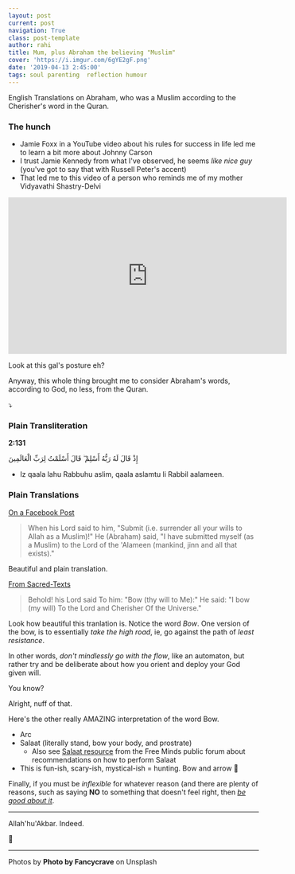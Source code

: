 ```yaml
---
layout: post
current: post
navigation: True
class: post-template
author: rahi
title: Mum, plus Abraham the believing "Muslim"
cover: 'https://i.imgur.com/6gYE2gF.png'
date: '2019-04-13 2:45:00'
tags: soul parenting  reflection humour
---
```


English Translations on Abraham, who was a Muslim according to the Cherisher's word in the Quran.

### The hunch

- Jamie Foxx in a YouTube video about his rules for success in life led me to learn a bit more about Johnny Carson
- I trust Jamie Kennedy from what I've observed, he seems _like nice guy_ (you've got to say that with Russell Peter's accent)
- That led me to this video of a person who reminds me of my mother Vidyavathi Shastry-Delvi

<iframe width="560" height="315" src="https://www.youtube.com/embed/irs6oOqgcBM" frameborder="0" allow="accelerometer; autoplay; encrypted-media; gyroscope; picture-in-picture" allowfullscreen></iframe>

Look at this gal's posture eh?

Anyway, this whole thing brought me to consider Abraham's words, according to God, no less, from the Quran.

⤵

### Plain Transliteration

**2:131**


إِذْ قَالَ لَهُ رَبُّهُ أَسْلِمْ ۖ قَالَ أَسْلَمْتُ لِرَبِّ الْعَالَمِينَ


- Iz qaala lahu Rabbuhu aslim, qaala aslamtu li Rabbil aalameen.

### Plain Translations

[On a Facebook Post][1]

> When his Lord said to him, "Submit (i.e. surrender all your wills to Allah as a Muslim)!" He (Abraham) said, "I have submitted myself (as a Muslim) to the Lord of the 'Alameen (mankind, jinn and all that exists)."

Beautiful and plain translation.

[From Sacred-Texts][2]

> Behold! his Lord said
> To him: "Bow (thy will to Me):"
> He said: "I bow (my will)
> To the Lord and Cherisher
> Of the Universe."

Look how beautiful this tranlation is. Notice the word _Bow_. One version of the bow, is to essentially _take the high road_, ie, go against the path of _least resistance_.

In other words, _don't mindlessly go with the flow_, like an automaton, but rather try and be deliberate about how you orient and deploy your God given will.

You know?

Alright, nuff of that.

Here's the other really AMAZING interpretation of the word Bow.

- Arc
- Salaat (literally stand, bow your body, and prostrate)
  - Also see [Salaat resource][3] from the Free Minds public forum about recommendations on how to perform Salaat
- This is fun-ish, scary-ish, mystical-ish = hunting. Bow and arrow 🏹

Finally, if you must be _inflexible_ for whatever reason (and there are plenty of reasons, such as saying **NO** to something that doesn't feel right, then _[be good about it][4]_.

---

Allah'hu'Akbar. Indeed.


💐


[1]: https://www.facebook.com/quranthepathfindertoparadise/photos/surah-baqarahenglish-translationcontinued-from-previous-post-al-quran-21292130%D9%88%D9%8E/630535327026131/

[2]: http://www.sacred-texts.com/isl/quran/00216.htm

[3]: https://free-minds.org/forum/index.php?topic=11471.0

[4]: https://listed.standardnotes.org/cDtmwQDbAm

---

Photos by **Photo by Fancycrave** on Unsplash
